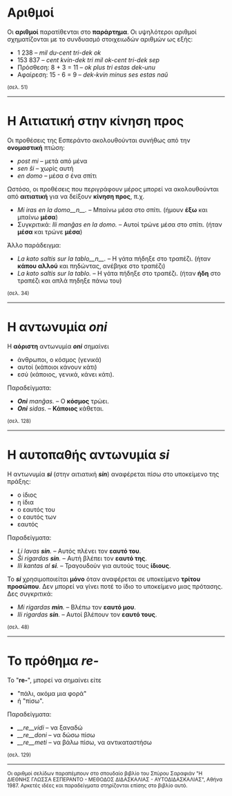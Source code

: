 # Αριθμοί 

Οι __αριθμοί__ παρατίθενται στο __παράρτημα__. Οι υψηλότεροι αριθμοί σχηματίζονται με το συνδυασμό στοιχειωδών αριθμών ως εξής:

- 1 238                     – *mil du-cent tri-dek ok*
- 153 837                   – *cent kvin-dek tri mil ok-cent tri-dek sep*
- Πρόσθεση:      8 + 3 = 11 – *ok plus tri estas dek-unu*
- Αφαίρεση:   15 - 6 = 9 – *dek-kvin minus ses estas naŭ*

<sub>(σελ. 51)</sub>

---

# Η Αιτιατική στην __κίνηση προς__ 

Οι προθέσεις της Εσπεράντο ακολουθούνται συνήθως από την __ονομαστική__ πτώση:

- *post mi* – μετά από μένα
- *sen ŝi* – χωρίς αυτή
- *en domo* – μέσα σ ένα σπίτι

Ωστόσο, οι προθέσεις που περιγράφουν μέρος μπορεί να ακολουθούνται από __αιτιατική__ για να δείξουν __κίνηση προς__, π.χ.

- *Mi iras en la domo__n__.* – Μπαίνω μέσα στο σπίτι. (ήμουν __έξω__ και μπαίνω __μέσα__)
- Συγκριτικά: *Ili manĝas en la domo.* – Αυτοί τρώνε μέσα στο σπίτι. (ήταν __μέσα__ και τρώνε __μέσα__)

Άλλο παράδειγμα:

- *La kato saltis sur la tablo__n__.* – Η γάτα πήδηξε στο τραπέζι. (ήταν __κάπου αλλού__ και πηδώντας, ανέβηκε στο τραπέζι)
- *La kato saltis sur la tablo.* – Η γάτα πήδηξε στο τραπέζι. (ήταν __ήδη__ στο τραπέζι και απλά πηδηξε πάνω του)

<sub>(σελ. 34)</sub>

---

# Η αντωνυμία *__oni__* 

Η __αόριστη__ αντωνυμία *__oni__* σημαίνει

- άνθρωποι, ο κόσμος (γενικά)
- αυτοί (κάποιοι κάνουν κάτι)
- εσύ (κάποιος, γενικά, κάνει κάτι).

Παραδείγματα:

- *__Oni__ manĝas.* – Ο __κόσμος__ τρώει.
- *__Oni__ sidas.* – __Κάποιος__ κάθεται.

<sub>(σελ. 128)</sub>

---

# Η αυτοπαθής αντωνυμία *__si__* 

Η αντωνυμία *__si__* (στην αιτιατική *__sin__*) αναφέρεται πίσω στο υποκείμενο της πράξης:

- ο ίδιος
- η ίδια
- ο εαυτός του
- ο εαυτός των
- εαυτός

Παραδείγματα:

- *Li lavas __sin__.* – Αυτός πλένει τον __εαυτό του__.
- *Ŝi rigardas __sin__.* – Αυτή βλέπει τον __εαυτό της__.
- *Ili kantas al __si__.* – Τραγουδούν για αυτούς τους __ίδιους__.
 
Το *__si__* χρησιμοποιείται __μόνο__ όταν αναφέρεται σε υποκείμενο __τρίτου προσώπου__. Δεν μπορεί να γίνει ποτέ το ίδιο το υποκείμενο μιας πρότασης. Δες συγκριτικά:

- *Mi rigardas __min__.* – Βλέπω τον __εαυτό μου__.
- *Ili rigardas __sin__.* – Αυτοί βλέπουν τον __εαυτό τους__.

<sub>(σελ. 48)</sub>

---

# Το πρόθημα *__re-__* 

Το "__re-__", μπορεί να σημαίνει είτε

- "πάλι, ακόμα μια φορά"
- ή "πίσω".

Παραδείγματα:

- *__re__vidi* – να ξαναδώ
- *__re__doni* – να δώσω πίσω 
- *__re__meti* – να βάλω πίσω, να αντικαταστήσω

<sub>(σελ. 129)</sub>

---

<sub>Οι αριθμοί σελίδων παραπέμπουν στο σπουδαίο βιβλίο του Σπύρου Σαραφιάν "Η ΔΙΕΘΝΗΣ ΓΛΩΣΣΑ ΕΣΠΕΡΑΝΤΟ - ΜΕΘΟΔΟΣ ΔΙΔΑΣΚΑΛΙΑΣ - ΑΥΤΟΔΙΔΑΣΚΑΛΙΑΣ", Αθήνα 1987. Αρκετές ιδέες και παραδείγματα στηρίζονται επίσης στο βιβλίο αυτό.</sub> 

